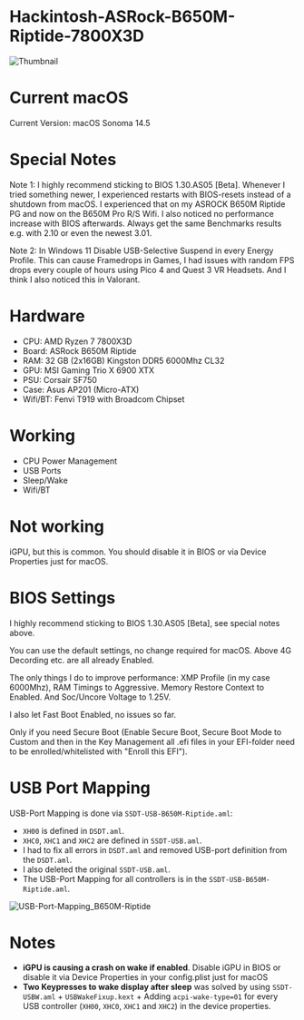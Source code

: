 # Hackintosh-ASRock-B650M-Riptide-7800X3D

![Thumbnail](Docs/Thumbnail.png)

# Current macOS

Current Version: macOS Sonoma 14.5

# Special Notes 

Note 1: I highly recommend sticking to BIOS 1.30.AS05 [Beta]. Whenever I tried something newer, I experienced restarts with BIOS-resets instead of a shutdown from macOS. I experienced that on my ASROCK B650M Riptide PG and now on the B650M Pro R/S Wifi. I also noticed no performance increase with BIOS afterwards. Always get the same Benchmarks results e.g. with 2.10 or even the newest 3.01.

Note 2: In Windows 11 Disable USB-Selective Suspend in every Energy Profile. This can cause Framedrops in Games, I had issues with random FPS drops every couple of hours using Pico 4 and Quest 3 VR Headsets. And I think I also noticed this in Valorant.


# Hardware
- CPU: AMD Ryzen 7 7800X3D
- Board: ASRock B650M Riptide
- RAM: 32 GB (2x16GB) Kingston DDR5 6000Mhz CL32
- GPU: MSI Gaming Trio X 6900 XTX
- PSU: Corsair SF750
- Case: Asus AP201 (Micro-ATX)
- Wifi/BT: Fenvi T919 with Broadcom Chipset

# Working
- CPU Power Management
- USB Ports
- Sleep/Wake
- Wifi/BT

# Not working
iGPU, but this is common. You should disable it in BIOS or via Device Properties just for macOS.

# BIOS Settings

I highly recommend sticking to BIOS 1.30.AS05 [Beta], see special notes above.

You can use the default settings, no change required for macOS. Above 4G Decording etc. are all already Enabled.

The only things I do to improve performance: XMP Profile (in my case 6000Mhz), RAM Timings to Aggressive. Memory Restore Context to Enabled. And Soc/Uncore Voltage to 1.25V.

I also let Fast Boot Enabled, no issues so far.

Only if you need Secure Boot (Enable Secure Boot, Secure Boot Mode to Custom and then in the Key Management all .efi files in your EFI-folder need to be enrolled/whitelisted with "Enroll this EFI").

# USB Port Mapping

USB-Port Mapping is done via `SSDT-USB-B650M-Riptide.aml`:
- `XH00` is defined in `DSDT.aml`. 
- `XHC0`, `XHC1` and `XHC2` are defined in `SSDT-USB.aml`. 
- I had to fix all errors in `DSDT.aml` and removed USB-port definition from the `DSDT.aml`. 
- I also deleted the original `SSDT-USB.aml`. 
- The USB-Port Mapping for all controllers is in the `SSDT-USB-B650M-Riptide.aml`.

![USB-Port-Mapping_B650M-Riptide](Docs/USB-Port-Mapping_B650M-Riptide.png)

# Notes

- **iGPU is causing a crash on wake if enabled**. Disable iGPU in BIOS or disable it via Device Properties in your config.plist just for macOS
- **Two Keypresses to wake display after sleep** was solved by using `SSDT-USBW.aml` + `USBWakeFixup.kext` + Adding `acpi-wake-type=01` for every USB controller (`XH00`, `XHC0`, `XHC1` and `XHC2`) in the device properties.
